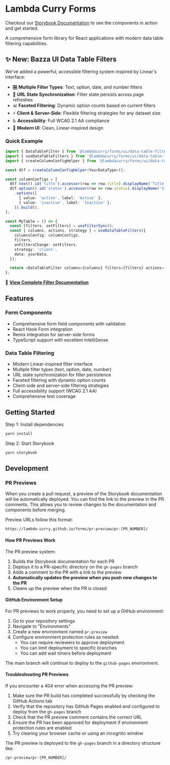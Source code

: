 # Lambda Curry Forms

Checkout our [Storybook Documentation](https://lambda-curry.github.io/forms/?path=/docs/0-1-hello-world-start-here--docs) to see the components in action and get started.

A comprehensive form library for React applications with modern data table filtering capabilities.

## ✨ New: Bazza UI Data Table Filters

We've added a powerful, accessible filtering system inspired by Linear's interface:

- 🎛️ **Multiple Filter Types**: Text, option, date, and number filters
- 🔗 **URL State Synchronization**: Filter state persists across page refreshes  
- 📊 **Faceted Filtering**: Dynamic option counts based on current filters
- ⚡ **Client & Server-Side**: Flexible filtering strategies for any dataset size
- ♿ **Accessibility**: Full WCAG 2.1 AA compliance
- 🎨 **Modern UI**: Clean, Linear-inspired design

### Quick Example

```typescript
import { DataTableFilter } from '@lambdacurry/forms/ui/data-table-filter';
import { useDataTableFilters } from '@lambdacurry/forms/ui/data-table-filter/hooks/use-data-table-filters';
import { createColumnConfigHelper } from '@lambdacurry/forms/ui/data-table-filter/core/filters';

const dtf = createColumnConfigHelper<YourDataType>();

const columnConfigs = [
  dtf.text().id('title').accessor(row => row.title).displayName('Title').build(),
  dtf.option().id('status').accessor(row => row.status).displayName('Status')
    .options([
      { value: 'active', label: 'Active' },
      { value: 'inactive', label: 'Inactive' },
    ]).build(),
];

const MyTable = () => {
  const [filters, setFilters] = useFilterSync();
  const { columns, actions, strategy } = useDataTableFilters({
    columnsConfig: columnConfigs,
    filters,
    onFiltersChange: setFilters,
    strategy: 'client',
    data: yourData,
  });

  return <DataTableFilter columns={columns} filters={filters} actions={actions} strategy={strategy} />;
};
```

📖 **[View Complete Filter Documentation](./packages/components/src/ui/data-table-filter/README.md)**

## Features

### Form Components
- Comprehensive form field components with validation
- React Hook Form integration
- Remix integration for server-side forms
- TypeScript support with excellent IntelliSense

### Data Table Filtering
- Modern Linear-inspired filter interface
- Multiple filter types (text, option, date, number)
- URL state synchronization for filter persistence
- Faceted filtering with dynamic option counts
- Client-side and server-side filtering strategies
- Full accessibility support (WCAG 2.1 AA)
- Comprehensive test coverage

## Getting Started

Step 1: Install dependencies

```bash
yarn install
```

Step 2: Start Storybook

```bash
yarn storybook
```

## Development

### PR Previews

When you create a pull request, a preview of the Storybook documentation will be automatically deployed. You can find the link to the preview in the PR comments. This allows you to review changes to the documentation and components before merging.

Preview URLs follow this format:
```
https://lambda-curry.github.io/forms/pr-preview/pr-[PR_NUMBER]/
```

#### How PR Previews Work

The PR preview system:
1. Builds the Storybook documentation for each PR
2. Deploys it to a PR-specific directory on the `gh-pages` branch
3. Adds a comment to the PR with a link to the preview
4. **Automatically updates the preview when you push new changes to the PR**
5. Cleans up the preview when the PR is closed

#### GitHub Environment Setup

For PR previews to work properly, you need to set up a GitHub environment:

1. Go to your repository settings
2. Navigate to "Environments"
3. Create a new environment named `pr-preview`
4. Configure environment protection rules as needed:
   - You can require reviewers to approve deployment
   - You can limit deployment to specific branches
   - You can add wait timers before deployment

The main branch will continue to deploy to the `github-pages` environment.

#### Troubleshooting PR Previews

If you encounter a 404 error when accessing the PR preview:

1. Make sure the PR build has completed successfully by checking the GitHub Actions tab
2. Verify that the repository has GitHub Pages enabled and configured to deploy from the `gh-pages` branch
3. Check that the PR preview comment contains the correct URL
4. Ensure the PR has been approved for deployment if environment protection rules are enabled
5. Try clearing your browser cache or using an incognito window

The PR preview is deployed to the `gh-pages` branch in a directory structure like:
```
/pr-preview/pr-[PR_NUMBER]/
```
